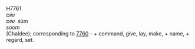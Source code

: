<body>
  <p>H7761<br>  שׂוּם  <br> שׂוּם  ‎  śûm  <br><i>soom </i><br>(Chaldee); corresponding to <a href="h7760.htm">7760</a>  -  + command, give, lay, make, + name, + regard, set.<br></p>
 </body>